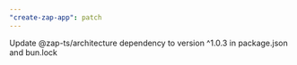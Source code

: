```yaml
---
"create-zap-app": patch
---
```


Update @zap-ts/architecture dependency to version ^1.0.3 in package.json and bun.lock
